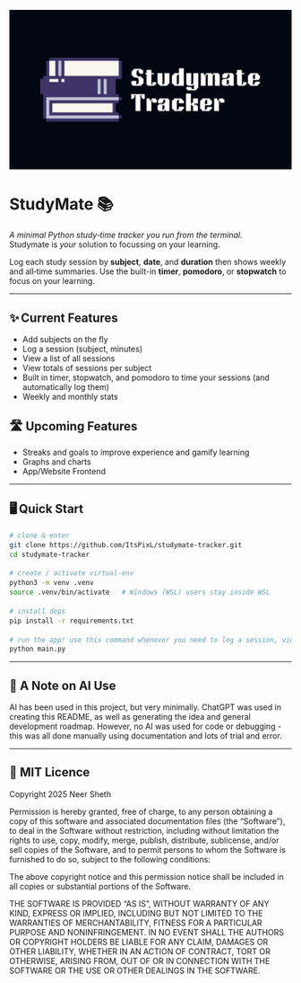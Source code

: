 ![StudyMate Logo](logo.png)
# StudyMate 📚

*A minimal Python study‑time tracker you run from the terminal.*  
Studymate is *your* solution to focussing on your learning.

Log each study session by **subject**, **date**, and **duration** then shows weekly and all‑time summaries.
Use the built-in **timer**, **pomodoro**, or **stopwatch** to focus on your learning.

---

## ✨ Current Features
- Add subjects on the fly  
- Log a session (subject, minutes)
- View a list of all sessions
- View totals of sessions per subject
- Built in timer, stopwatch, and pomodoro to time your sessions (and automatically log them)
- Weekly and monthly stats

## 🛣️ Upcoming Features
- Streaks and goals to improve experience and gamify learning
- Graphs and charts
- App/Website Frontend

---

## 🖥️ Quick Start

```bash
# clone & enter
git clone https://github.com/ItsPixL/studymate-tracker.git
cd studymate‑tracker

# create / activate virtual‑env
python3 -m venv .venv
source .venv/bin/activate   # Windows (WSL) users stay inside WSL

# install deps 
pip install -r requirements.txt 

# run the app! use this command whenever you need to log a session, view stats, or change subject info
python main.py
```

---

## 🤖 A Note on AI Use

AI has been used in this project, but very minimally. ChatGPT was used in creating this README, as well as generating the idea and general development roadmap. However, no AI was used for code or debugging - this was all done manually using documentation and lots of trial and error.

---

## 📃 MIT Licence
Copyright 2025 Neer Sheth

Permission is hereby granted, free of charge, to any person obtaining a copy of this software and associated documentation files (the “Software”), to deal in the Software without restriction, including without limitation the rights to use, copy, modify, merge, publish, distribute, sublicense, and/or sell copies of the Software, and to permit persons to whom the Software is furnished to do so, subject to the following conditions:

The above copyright notice and this permission notice shall be included in all copies or substantial portions of the Software.

THE SOFTWARE IS PROVIDED “AS IS”, WITHOUT WARRANTY OF ANY KIND, EXPRESS OR IMPLIED, INCLUDING BUT NOT LIMITED TO THE WARRANTIES OF MERCHANTABILITY, FITNESS FOR A PARTICULAR PURPOSE AND NONINFRINGEMENT. IN NO EVENT SHALL THE AUTHORS OR COPYRIGHT HOLDERS BE LIABLE FOR ANY CLAIM, DAMAGES OR OTHER LIABILITY, WHETHER IN AN ACTION OF CONTRACT, TORT OR OTHERWISE, ARISING FROM, OUT OF OR IN CONNECTION WITH THE SOFTWARE OR THE USE OR OTHER DEALINGS IN THE SOFTWARE.